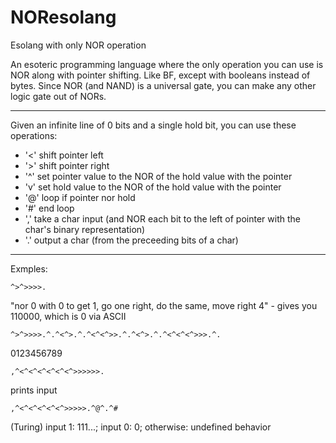 # NOResolang
Esolang with only NOR operation

An esoteric programming language where the only operation you can use is NOR along with pointer shifting. Like BF, except with booleans instead of bytes. Since NOR (and NAND) is a universal gate, you can make any other logic gate out of NORs.

- - -

Given an infinite line of 0 bits and a single hold bit, you can use these operations:

* '<' shift pointer left
* '>' shift pointer right
* '^' set pointer value to the NOR of the hold value with the pointer
* 'v' set hold value to the NOR of the hold value with the pointer
* '@' loop if pointer nor hold
* '#' end loop
* ',' take a char input (and NOR each bit to the left of pointer with the char's binary representation)
* '.' output a char (from the preceeding bits of a char)

- - -

Exmples:

`^>^>>>>.`

"nor 0 with 0 to get 1, go one right, do the same, move right 4" - gives you 110000, which is 0 via ASCII

`^>^>>>>.^.^<^>.^.^<^<^>>.^.^<^>.^.^<^<^<^>>>.^.`

0123456789

`,^<^<^<^<^<^<^>>>>>>.`

prints input

`,^<^<^<^<^<^>>>>>.^@^.^#`

(Turing) input 1: 111...; input 0: 0; otherwise: undefined behavior
